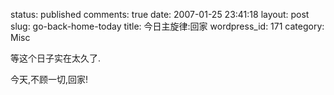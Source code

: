 status: published
comments: true
date: 2007-01-25 23:41:18
layout: post
slug: go-back-home-today
title: 今日主旋律:回家
wordpress_id: 171
category: Misc

等这个日子实在太久了.

今天,不顾一切,回家!
